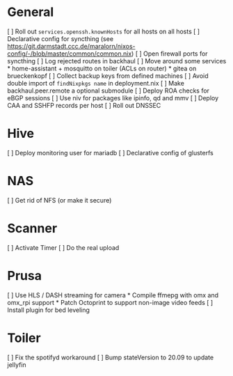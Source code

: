 # General
[ ] Roll out `services.openssh.knownHosts` for all hosts on all hosts
[ ] Declarative config for syncthing (see https://git.darmstadt.ccc.de/maralorn/nixos-config/-/blob/master/common/common.nix)
[ ] Open firewall ports for syncthing
[ ] Log rejected routes in backhaul
[ ] Move around some services
    * home-assistant + mosquitto on toiler (ACLs on router)
    * gitea on brueckenkopf
[ ] Collect backup keys from defined machines
[ ] Avoid double import of `findNixpkgs name` in deployment.nix
[ ] Make backhaul.peer.remote a optional submodule
[ ] Deploy ROA checks for eBGP sessions
[ ] Use niv for packages like ipinfo, qd and mmv
[ ] Deploy CAA and SSHFP records per host
[ ] Roll out DNSSEC

# Hive
[ ] Deploy monitoring user for mariadb
[ ] Declarative config of glusterfs

# NAS
[ ] Get rid of NFS (or make it secure)

# Scanner
[ ] Activate Timer
[ ] Do the real upload

# Prusa
[ ] Use HLS / DASH streaming for camera
    * Compile ffmepg with omx and omx_rpi support
    * Patch Octoprint to support non-image video feeds
[ ] Install plugin for bed leveling

# Toiler
[ ] Fix the spotifyd workaround
[ ] Bump stateVersion to 20.09 to update jellyfin